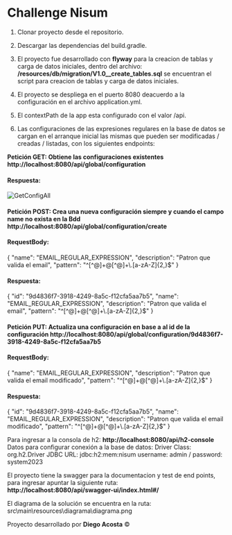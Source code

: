 # **Challenge Nisum**

1. Clonar proyecto desde el repositorio.

2. Descargar las dependencias del build.gradle.

3. El proyecto fue desarrollado con **flyway** para la creacion de tablas y carga de datos iniciales, dentro del archivo: **/resources/db/migration/V1.0__create_tables.sql** se encuentran el script para creacion de tablas y carga de datos iniciales.

4. El proyecto se despliega en el puerto 8080 deacuerdo a la configuración en el archivo application.yml.

5. El contextPath de la app esta configurado con el valor /api.

6. Las configuraciones de las expresiones regulares en la base de datos se cargan en el arranque inicial las mismas que pueden ser modificadas / creadas / listadas, con los siguientes endpoints: 

**Petición GET:  Obtiene las configuraciones existentes
http://localhost:8080/api/global/configuration**
  
#### Respuesta:
![GetConfigAll](https://user-images.githubusercontent.com/62367756/218292722-f602c620-b130-449e-b4d8-4d8c5eaf219f.png)


#### 
**Petición POST:  Crea una nueva configuración siempre y cuando el campo name no exista en la Bdd
http://localhost:8080/api/global/configuration/create**

#### RequestBody:
{
    "name": "EMAIL_REGULAR_EXPRESSION",
    "description": "Patron que valida el email",
    "pattern": "^[^@]+@[^@]+\\.[a-zA-Z]{2,}$"
}

#### Respuesta:

{
	"id": "9d4836f7-3918-4249-8a5c-f12cfa5aa7b5",
    "name": "EMAIL_REGULAR_EXPRESSION",
    "description": "Patron que valida el email",
    "pattern": "^[^@]+@[^@]+\\.[a-zA-Z]{2,}$"
}

#### 
**Petición PUT:  Actualiza una  configuración en base a al id de la configuración 
http://localhost:8080/api/global/configuration/9d4836f7-3918-4249-8a5c-f12cfa5aa7b5**

#### RequestBody:
{
    "name": "EMAIL_REGULAR_EXPRESSION",
    "description": "Patron que valida el email modificado",
    "pattern": "^[^@]+@[^@]+\\.[a-zA-Z]{2,}$"
}

#### Respuesta:

{
    "id": "9d4836f7-3918-4249-8a5c-f12cfa5aa7b5",
    "name": "EMAIL_REGULAR_EXPRESSION",
    "description": "Patron que valida el email modificado",
    "pattern": "^[^@]+@[^@]+\\.[a-zA-Z]{2,}$"
}


Para ingresar a la consola de h2: **http://localhost:8080/api/h2-console** Datos para configurar conexión a la base de datos: Driver Class: org.h2.Driver JDBC URL: jdbc:h2:mem:nisum username: admin  /  password: system2023

El proyecto tiene la swagger para la documentacion y test de end points, para ingresar apuntar la siguiente ruta: **http://localhost:8080/api/swagger-ui/index.html#/**

El diagrama de la solución se encuentra en la ruta: src\main\resources\diagrama\diagrama.png

Proyecto desarrollado por **Diego Acosta** &copy;
